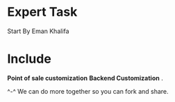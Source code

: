 # Expert Task 
Start By Eman Khalifa


Include
=============

**Point of sale customization** 
**Backend Customization** .

^-^ We can do more together
so you can fork and share.